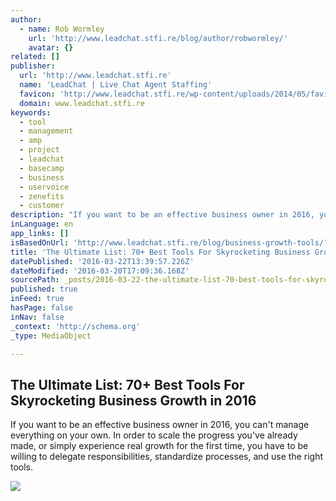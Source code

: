 ```yaml
---
author:
  - name: Rob Wormley
    url: 'http://www.leadchat.stfi.re/blog/author/robwormley/'
    avatar: {}
related: []
publisher:
  url: 'http://www.leadchat.stfi.re'
  name: 'LeadChat | Live Chat Agent Staffing'
  favicon: 'http://www.leadchat.stfi.re/wp-content/uploads/2014/05/favicon.png'
  domain: www.leadchat.stfi.re
keywords:
  - tool
  - management
  - amp
  - project
  - leadchat
  - basecamp
  - business
  - uservoice
  - zenefits
  - customer
description: "If you want to be an effective business owner in 2016, you can't manage everything on your own. In order to scale the progress you've already made, or simply experience real growth for the first time, you have to be willing to delegate responsibilities, standardize processes, and use the right tools."
inLanguage: en
app_links: []
isBasedOnUrl: 'http://www.leadchat.stfi.re/blog/business-growth-tools/?sf=glazwr'
title: 'The Ultimate List: 70+ Best Tools For Skyrocketing Business Growth in 2016'
datePublished: '2016-03-22T13:39:57.226Z'
dateModified: '2016-03-20T17:09:36.168Z'
sourcePath: _posts/2016-03-22-the-ultimate-list-70-best-tools-for-skyrocketing-business.md
published: true
inFeed: true
hasPage: false
inNav: false
_context: 'http://schema.org'
_type: MediaObject

---
```

<article style=""><h1>The Ultimate List: 70+ Best Tools For Skyrocketing Business Growth in 2016</h1><p>If you want to be an effective business owner in 2016, you can't manage everything on your own. In order to scale the progress you've already made, or simply experience real growth for the first time, you have to be willing to delegate responsibilities, standardize processes, and use the right tools.</p><img src="http://www.leadchat.com/wp-content/uploads/2016/01/Screen-Shot-2016-01-13-at-12.04.38-AM.png" /></article>
